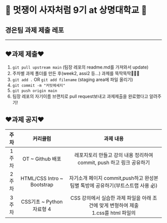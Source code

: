 # 🦁 멋쟁이 사자처럼 9기 at 상명대학교 🦁

## 경은팀 과제 제출 레포

---
## ❤️과제 제출❤️
1. `git pull upstream main` (팀장 레포의 readme.md를 가져와서 update)
2. 주차별 과제 폴더를 만든 후(week2, assi2 등...) 과제를 뚝딱뚝딱👩🏻‍💻
3. `git add .` OR `git add filename` (staging area에 파일 올리기)
4. `git commit -m "커밋메세지"`
5. `git push origin main`
6. 팀장 레포의 자기이름 브랜치로 pull request보내고 과제제출을 완료했다고 알려주기!

## ❤️과제 공지❤️ 
|주차|커리큘럼|과제 내용|
|:---:|:---:|:---:|
|1주차|OT ~ Github 배포|레포지토리 만들고 강의 내용 정리하여 commit, push 하고 링크 공유하기|
|2주차|HTML/CSS Intro ~ Bootstrap|자기소개 페이지 commit,push하고 완성본 팀별 톡방에 공유하기(부트스트랩 사용 必)|
|3주차|CSS기초 ~ Python 자료형 4 |CSS 강의에서 실습한 과제 파일을 아래 조건에 맞게 변형하여 제출<br> 1.css를 html 파일의 <style> 태그 안에 작성하는 것이 아닌 css 파일에 따로 작성 후 html과 연결 <br>2. 페이지 크기를 아무리 축소하고 확대해도 footer가 밑에 유지되게 설정 |



---

## 다른 팀 레포 놀러가기 🏄‍♂️

[경은팀](https://github.com/GyeongEun-Kim/Likelion9-Hw)

[어진팀](https://github.com/mingmeng030/Likelion-9th-homework)

[수진팀](https://github.com/sooziini/likelion9th-assignment)

[현빈팀](https://github.com/myunbongs/LikeLion_9_HW)
